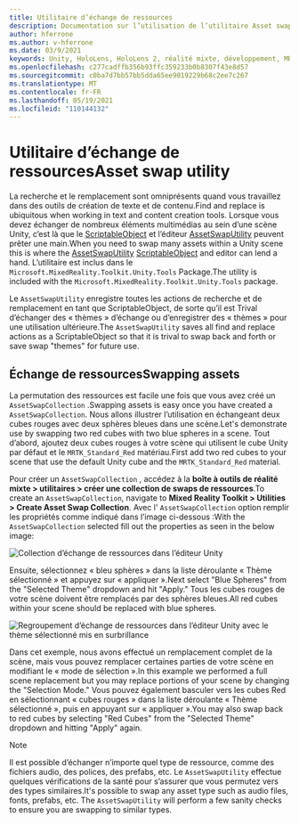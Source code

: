 ```yaml
---
title: Utilitaire d’échange de ressources
description: Documentation sur l’utilisation de l’utilitaire Asset swap dans MRTK pour Unity.
author: hferrone
ms.author: v-hferrone
ms.date: 03/9/2021
keywords: Unity, HoloLens, HoloLens 2, réalité mixte, développement, MRTK
ms.openlocfilehash: c277cadffb356b93ffc359233b0b8307f43e8d57
ms.sourcegitcommit: c0ba7d7bb57bb5dda65ee9019229b68c2ee7c267
ms.translationtype: MT
ms.contentlocale: fr-FR
ms.lasthandoff: 05/19/2021
ms.locfileid: "110144132"
---
```

# <a name="asset-swap-utility"></a><span data-ttu-id="c57bf-104">Utilitaire d’échange de ressources</span><span class="sxs-lookup"><span data-stu-id="c57bf-104">Asset swap utility</span></span>

<span data-ttu-id="c57bf-105">La recherche et le remplacement sont omniprésents quand vous travaillez dans des outils de création de texte et de contenu.</span><span class="sxs-lookup"><span data-stu-id="c57bf-105">Find and replace is ubiquitous when working in text and content creation tools.</span></span> <span data-ttu-id="c57bf-106">Lorsque vous devez échanger de nombreux éléments multimédias au sein d’une scène Unity, c’est là que le [ScriptableObject](https://docs.unity3d.com/Manual/class-ScriptableObject.html) et l’éditeur [AssetSwapUtility](xref:Microsoft.MixedReality.Toolkit.Utilities.Editor.AssetSwapUtility) peuvent prêter une main.</span><span class="sxs-lookup"><span data-stu-id="c57bf-106">When you need to swap many assets within a Unity scene this is where the [AssetSwapUtility](xref:Microsoft.MixedReality.Toolkit.Utilities.Editor.AssetSwapUtility) [ScriptableObject](https://docs.unity3d.com/Manual/class-ScriptableObject.html) and editor can lend a hand.</span></span> <span data-ttu-id="c57bf-107">L’utilitaire est inclus dans le `Microsoft.MixedReality.Toolkit.Unity.Tools` Package.</span><span class="sxs-lookup"><span data-stu-id="c57bf-107">The utility is included with the `Microsoft.MixedReality.Toolkit.Unity.Tools` package.</span></span>

<span data-ttu-id="c57bf-108">Le `AssetSwapUtility` enregistre toutes les actions de recherche et de remplacement en tant que ScriptableObject, de sorte qu’il est Trival d’échanger des « thèmes » d’échange ou d’enregistrer des « thèmes » pour une utilisation ultérieure.</span><span class="sxs-lookup"><span data-stu-id="c57bf-108">The `AssetSwapUtility` saves all find and replace actions as a ScriptableObject so that it is trival to swap back and forth or save swap "themes" for future use.</span></span>

## <a name="swapping-assets"></a><span data-ttu-id="c57bf-109">Échange de ressources</span><span class="sxs-lookup"><span data-stu-id="c57bf-109">Swapping assets</span></span>

<span data-ttu-id="c57bf-110">La permutation des ressources est facile une fois que vous avez créé un `AssetSwapCollection` .</span><span class="sxs-lookup"><span data-stu-id="c57bf-110">Swapping assets is easy once you have created a `AssetSwapCollection`.</span></span> <span data-ttu-id="c57bf-111">Nous allons illustrer l’utilisation en échangeant deux cubes rouges avec deux sphères bleues dans une scène.</span><span class="sxs-lookup"><span data-stu-id="c57bf-111">Let's demonstrate use by swapping two red cubes with two blue spheres in a scene.</span></span> <span data-ttu-id="c57bf-112">Tout d’abord, ajoutez deux cubes rouges à votre scène qui utilisent le cube Unity par défaut et le `MRTK_Standard_Red` matériau.</span><span class="sxs-lookup"><span data-stu-id="c57bf-112">First add two red cubes to your scene that use the default Unity cube and the `MRTK_Standard_Red` material.</span></span>

<span data-ttu-id="c57bf-113">Pour créer un `AssetSwapCollection` , accédez à la **boîte à outils de réalité mixte > utilitaires > créer une collection de swaps de ressources**.</span><span class="sxs-lookup"><span data-stu-id="c57bf-113">To create an `AssetSwapCollection`, navigate to **Mixed Reality Toolkit > Utilities > Create Asset Swap Collection**.</span></span> <span data-ttu-id="c57bf-114">Avec l' `AssetSwapCollection` option remplir les propriétés comme indiqué dans l’image ci-dessous :</span><span class="sxs-lookup"><span data-stu-id="c57bf-114">With the `AssetSwapCollection` selected fill out the properties as seen in the below image:</span></span>

![Collection d’échange de ressources dans l’éditeur Unity](images/asset-swap-img-01.png)

<span data-ttu-id="c57bf-116">Ensuite, sélectionnez « bleu sphères » dans la liste déroulante « Thème sélectionné » et appuyez sur « appliquer ».</span><span class="sxs-lookup"><span data-stu-id="c57bf-116">Next select "Blue Spheres" from the "Selected Theme" dropdown and hit "Apply."</span></span> <span data-ttu-id="c57bf-117">Tous les cubes rouges de votre scène doivent être remplacés par des sphères bleues.</span><span class="sxs-lookup"><span data-stu-id="c57bf-117">All red cubes within your scene should be replaced with blue spheres.</span></span>

![Regroupement d’échange de ressources dans l’éditeur Unity avec le thème sélectionné mis en surbrillance](images/asset-swap-img-02.png)

<span data-ttu-id="c57bf-119">Dans cet exemple, nous avons effectué un remplacement complet de la scène, mais vous pouvez remplacer certaines parties de votre scène en modifiant le « mode de sélection ».</span><span class="sxs-lookup"><span data-stu-id="c57bf-119">In this example we performed a full scene replacement but you may replace portions of your scene by changing the "Selection Mode."</span></span> <span data-ttu-id="c57bf-120">Vous pouvez également basculer vers les cubes Red en sélectionnant « cubes rouges » dans la liste déroulante « Thème sélectionné », puis en appuyant sur « appliquer ».</span><span class="sxs-lookup"><span data-stu-id="c57bf-120">You may also swap back to red cubes by selecting "Red Cubes" from the "Selected Theme" dropdown and hitting "Apply" again.</span></span>

> [!NOTE]
> <span data-ttu-id="c57bf-121">Il est possible d’échanger n’importe quel type de ressource, comme des fichiers audio, des polices, des prefabs, etc. Le `AssetSwapUtility` effectue quelques vérifications de la santé pour s’assurer que vous permutez vers des types similaires.</span><span class="sxs-lookup"><span data-stu-id="c57bf-121">It's possible to swap any asset type such as audio files, fonts, prefabs, etc. The `AssetSwapUtility` will perform a few sanity checks to ensure you are swapping to similar types.</span></span>